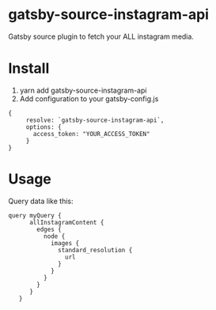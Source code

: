 # gatsby-source-instagram-api
Gatsby source plugin to fetch your ALL instagram media.

# Install
 1. yarn add gatsby-source-instagram-api
 2. Add configuration to your gatsby-config.js
 ```
 {
      resolve: `gatsby-source-instagram-api`,
      options: {
        access_token: "YOUR_ACCESS_TOKEN"
      }
 }
 ```
 # Usage
 Query data like this:
 ```
 query myQuery {
       allInstagramContent {
         edges {
           node {
             images {
               standard_resolution {
                 url
               }
             }
           }
         }
       }
    }
 ```
